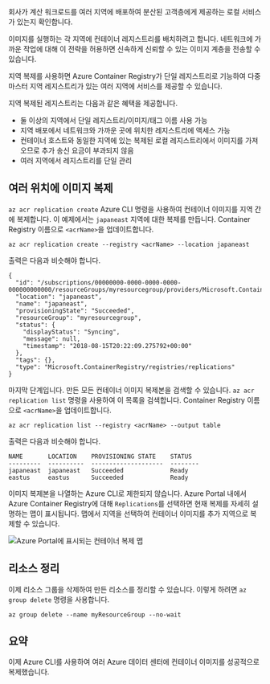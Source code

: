 회사가 계산 워크로드를 여러 지역에 배포하여 분산된 고객층에게 제공하는 로컬 서비스가 있는지 확인합니다. 

이미지를 실행하는 각 지역에 컨테이너 레지스트리를 배치하려고 합니다. 네트워크에 가까운 작업에 대해 이 전략을 허용하면 신속하게 신뢰할 수 있는 이미지 계층을 전송할 수 있습니다. 

지역 복제를 사용하면 Azure Container Registry가 단일 레지스트리로 기능하여 다중 마스터 지역 레지스트리가 있는 여러 지역에 서비스를 제공할 수 있습니다.

지역 복제된 레지스트리는 다음과 같은 혜택을 제공합니다.

- 둘 이상의 지역에서 단일 레지스트리/이미지/태그 이름 사용 가능
- 지역 배포에서 네트워크와 가까운 곳에 위치한 레지스트리에 액세스 가능
- 컨테이너 호스트와 동일한 지역에 있는 복제된 로컬 레지스트리에서 이미지를 가져오므로 추가 송신 요금이 부과되지 않음
- 여러 지역에서 레지스트리를 단일 관리

## <a name="replicate-an-image-to-multiple-locations"></a>여러 위치에 이미지 복제

`az acr replication create` Azure CLI 명령을 사용하여 컨테이너 이미지를 지역 간에 복제합니다. 이 예제에서는 `japaneast` 지역에 대한 복제를 만듭니다. Container Registry 이름으로 `<acrName>`을 업데이트합니다.

```azurecli
az acr replication create --registry <acrName> --location japaneast
```

출력은 다음과 비슷해야 합니다.

```console
{
  "id": "/subscriptions/00000000-0000-0000-0000-000000000000/resourceGroups/myresourcegroup/providers/Microsoft.ContainerRegistry/registries/myACR0007/replications/japaneast",
  "location": "japaneast",
  "name": "japaneast",
  "provisioningState": "Succeeded",
  "resourceGroup": "myresourcegroup",
  "status": {
    "displayStatus": "Syncing",
    "message": null,
    "timestamp": "2018-08-15T20:22:09.275792+00:00"
  },
  "tags": {},
  "type": "Microsoft.ContainerRegistry/registries/replications"
}
```

마지막 단계입니다. 만든 모든 컨테이너 이미지 복제본을 검색할 수 있습니다. `az acr replication list` 명령을 사용하여 이 목록을 검색합니다. Container Registry 이름으로 `<acrName>`을 업데이트합니다.

```azurecli
az acr replication list --registry <acrName> --output table
```

출력은 다음과 비슷해야 합니다.

```console
NAME       LOCATION    PROVISIONING STATE    STATUS
---------  ----------  --------------------  --------
japaneast  japaneast   Succeeded             Ready
eastus     eastus      Succeeded             Ready
```

이미지 복제본을 나열하는 Azure CLI로 제한되지 않습니다. Azure Portal 내에서 Azure Container Registry에 대해 `Replications`를 선택하면 현재 복제를 자세히 설명하는 맵이 표시됩니다. 맵에서 지역을 선택하여 컨테이너 이미지를 추가 지역으로 복제할 수 있습니다.

![Azure Portal에 표시되는 컨테이너 복제 맵](../media/replication-map.png)

## <a name="clean-up-your-resources"></a>리소스 정리
<!---TODO: Do we need to include cleanup for the free education tier?--->

이제 리소스 그룹을 삭제하여 만든 리소스를 정리할 수 있습니다. 이렇게 하려면 `az group delete` 명령을 사용합니다.

```azurecli
az group delete --name myResourceGroup --no-wait
```

## <a name="summary"></a>요약

이제 Azure CLI를 사용하여 여러 Azure 데이터 센터에 컨테이너 이미지를 성공적으로 복제했습니다. 